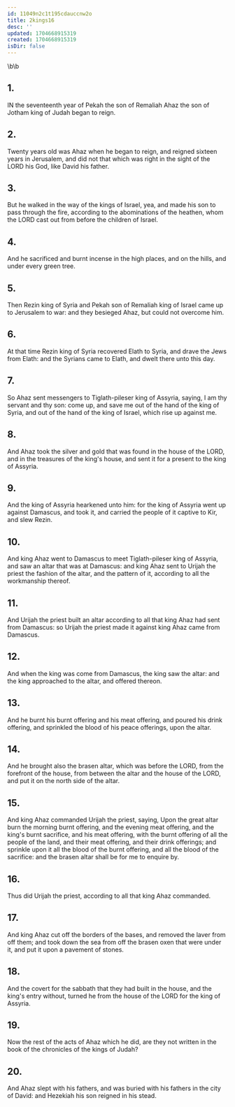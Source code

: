 ```yaml
---
id: 11049n2c1t195cdauccnw2o
title: 2kings16
desc: ''
updated: 1704668915319
created: 1704668915319
isDir: false
---
```

\b\b
## 1.
IN the seventeenth year of Pekah the son of Remaliah Ahaz the son of Jotham king of Judah began to reign.
## 2.
Twenty years old was Ahaz when he began to reign, and reigned sixteen years in Jerusalem, and did not that which was right in the sight of the LORD his God, like David his father.
## 3.
But he walked in the way of the kings of Israel, yea, and made his son to pass through the fire, according to the abominations of the heathen, whom the LORD cast out from before the children of Israel.
## 4.
And he sacrificed and burnt incense in the high places, and on the hills, and under every green tree.
## 5.
Then Rezin king of Syria and Pekah son of Remaliah king of Israel came up to Jerusalem to war: and they besieged Ahaz, but could not overcome him.
## 6.
At that time Rezin king of Syria recovered Elath to Syria, and drave the Jews from Elath: and the Syrians came to Elath, and dwelt there unto this day.
## 7.
So Ahaz sent messengers to Tiglath-pileser king of Assyria, saying, I am thy servant and thy son: come up, and save me out of the hand of the king of Syria, and out of the hand of the king of Israel, which rise up against me.
## 8.
And Ahaz took the silver and gold that was found in the house of the LORD, and in the treasures of the king's house, and sent it for a present to the king of Assyria.
## 9.
And the king of Assyria hearkened unto him: for the king of Assyria went up against Damascus, and took it, and carried the people of it captive to Kir, and slew Rezin.
## 10.
And king Ahaz went to Damascus to meet Tiglath-pileser king of Assyria, and saw an altar that was at Damascus: and king Ahaz sent to Urijah the priest the fashion of the altar, and the pattern of it, according to all the workmanship thereof.
## 11.
And Urijah the priest built an altar according to all that king Ahaz had sent from Damascus: so Urijah the priest made it against king Ahaz came from Damascus.
## 12.
And when the king was come from Damascus, the king saw the altar: and the king approached to the altar, and offered thereon.
## 13.
And he burnt his burnt offering and his meat offering, and poured his drink offering, and sprinkled the blood of his peace offerings, upon the altar.
## 14.
And he brought also the brasen altar, which was before the LORD, from the forefront of the house, from between the altar and the house of the LORD, and put it on the north side of the altar.
## 15.
And king Ahaz commanded Urijah the priest, saying, Upon the great altar burn the morning burnt offering, and the evening meat offering, and the king's burnt sacrifice, and his meat offering, with the burnt offering of all the people of the land, and their meat offering, and their drink offerings; and sprinkle upon it all the blood of the burnt offering, and all the blood of the sacrifice: and the brasen altar shall be for me to enquire by.
## 16.
Thus did Urijah the priest, according to all that king Ahaz commanded.
## 17.
And king Ahaz cut off the borders of the bases, and removed the laver from off them; and took down the sea from off the brasen oxen that were under it, and put it upon a pavement of stones.
## 18.
And the covert for the sabbath that they had built in the house, and the king's entry without, turned he from the house of the LORD for the king of Assyria.
## 19.
Now the rest of the acts of Ahaz which he did, are they not written in the book of the chronicles of the kings of Judah?
## 20.
And Ahaz slept with his fathers, and was buried with his fathers in the city of David: and Hezekiah his son reigned in his stead.
